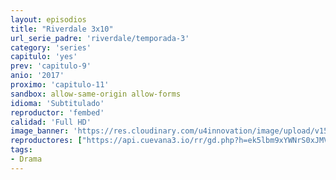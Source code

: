 ```yaml
---
layout: episodios
title: "Riverdale 3x10"
url_serie_padre: 'riverdale/temporada-3'
category: 'series'
capitulo: 'yes'
prev: 'capitulo-9'
anio: '2017'
proximo: 'capitulo-11'
sandbox: allow-same-origin allow-forms
idioma: 'Subtitulado'
reproductor: 'fembed'
calidad: 'Full HD'
image_banner: 'https://res.cloudinary.com/u4innovation/image/upload/v1565152608/maxresdefault-min_vy9nnj.jpg'
reproductores: ["https://api.cuevana3.io/rr/gd.php?h=ek5lbm9xYWNrS0xJMVp5b21KREk0dFBLbjVkaHhkRGdrOG1jbnBpUnhhS1Z6NDE2Zjd2Q3diZlVuWGgrcU15cnZOZDVqSHVxeHVpNHE1U0ZlNXV3eU5PU3FadVkyUT09"]
tags:
- Drama
---
```











